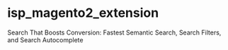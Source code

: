 # isp_magento2_extension
Search That Boosts Conversion: Fastest Semantic Search, Search Filters, and Search Autocomplete
